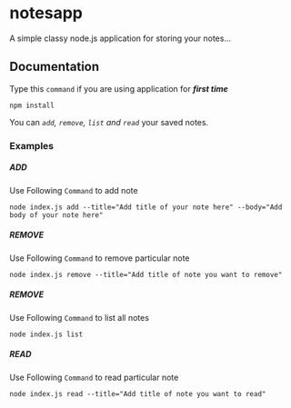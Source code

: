# notesapp
A simple classy node.js application for storing your notes...

## Documentation
Type this `command` if you are using application for __*first time*__
```
npm install
```
You can _`add`, `remove`, `list` and `read`_ your saved notes.
### Examples
##### ADD
Use Following `Command` to add note
``` 
node index.js add --title="Add title of your note here" --body="Add body of your note here"
```
##### REMOVE
Use Following `Command` to remove particular note
``` 
node index.js remove --title="Add title of note you want to remove"
```
##### REMOVE
Use Following `Command` to list all notes
``` 
node index.js list
```
##### READ
Use Following `Command` to read particular note
``` 
node index.js read --title="Add title of note you want to read"
```

